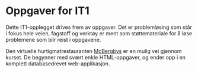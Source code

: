 # Oppgaver for IT1

Dette IT1-opplegget drives frem av oppgaver. Det er problemløsing som står i fokus hele veien, fagstoff og verktøy er ment som støttemateriale for å løse problemene som blir reist i oppgavene.

Den virtuelle hurtigmatrestauranten [McBergbys](McBergbys/) er en mulig vei gjennom kurset. De begynner med svært enkle HTML-oppgaver, og ender opp i en komplett databasedrevet web-applikasjon.